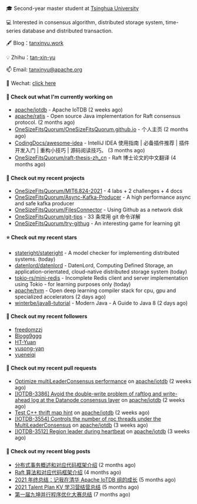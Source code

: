 🎓 Second-year master student at [Tsinghua University](https://www.tsinghua.edu.cn/)

💻 Interested in consensus algorithm, distributed storage system, time-series database and distributed transaction.

🖋 Blog：[tanxinyu.work](https://tanxinyu.work)

💡 Zhihu：[tan-xin-yu](https://www.zhihu.com/people/tan-xin-yu-22)

📫 Email: [tanxinyu@apache.org](mailto:tanxinyu@apache.org)

💬 Wechat: [click here](https://github.com/LebronAl/LebronAl/issues/1)

#### 👷 Check out what I'm currently working on

- [apache/iotdb](https://github.com/apache/iotdb) - Apache IoTDB (2 weeks ago)
- [apache/ratis](https://github.com/apache/ratis) - Open source Java implementation for Raft consensus protocol. (2 months ago)
- [OneSizeFitsQuorum/OneSizeFitsQuorum.github.io](https://github.com/OneSizeFitsQuorum/OneSizeFitsQuorum.github.io) - 个人主页 (2 months ago)
- [CodingDocs/awesome-idea](https://github.com/CodingDocs/awesome-idea) - IntelliJ IDEA 使用指南 | 必备插件推荐 | 插件开发入门 | 重构小技巧 | 源码阅读技巧。  (3 months ago)
- [OneSizeFitsQuorum/raft-thesis-zh_cn](https://github.com/OneSizeFitsQuorum/raft-thesis-zh_cn) - Raft 博士论文的中文翻译 (4 months ago)

#### 🌱 Check out my recent projects

- [OneSizeFitsQuorum/MIT6.824-2021](https://github.com/OneSizeFitsQuorum/MIT6.824-2021) - 4 labs &#43; 2 challenges &#43; 4 docs
- [OneSizeFitsQuorum/Async-Kafka-Producer](https://github.com/OneSizeFitsQuorum/Async-Kafka-Producer) - A high performance async and safe kafka producer
- [OneSizeFitsQuorum/FilesConnector](https://github.com/OneSizeFitsQuorum/FilesConnector) - Using Github as a network disk
- [OneSizeFitsQuorum/git-tips](https://github.com/OneSizeFitsQuorum/git-tips) - 33 条常用 git 命令详解
- [OneSizeFitsQuorum/try-githug](https://github.com/OneSizeFitsQuorum/try-githug) - An interesting game for learning git

#### ⭐ Check out my recent stars

- [stateright/stateright](https://github.com/stateright/stateright) - A model checker for implementing distributed systems. (today)
- [datenlord/datenlord](https://github.com/datenlord/datenlord) - DatenLord, Computing Defined Storage, an application-orientated, cloud-native distributed storage system (today)
- [tokio-rs/mini-redis](https://github.com/tokio-rs/mini-redis) - Incomplete Redis client and server implementation using Tokio - for learning purposes only (today)
- [apache/tvm](https://github.com/apache/tvm) - Open deep learning compiler stack for cpu, gpu and specialized accelerators (2 days ago)
- [winterbe/java8-tutorial](https://github.com/winterbe/java8-tutorial) - Modern Java - A Guide to Java 8 (2 days ago)

#### 👯 Check out my recent followers

- [freedomzzj](https://github.com/freedomzzj)
- [Blogg9ggg](https://github.com/Blogg9ggg)
- [HT-Yuan](https://github.com/HT-Yuan)
- [yusong-yan](https://github.com/yusong-yan)
- [yueneiqi](https://github.com/yueneiqi)

#### 🔨 Check out my recent pull requests

- [Optimize multiLeaderConsensus performance](https://github.com/apache/iotdb/pull/6413) on [apache/iotdb](https://github.com/apache/iotdb) (2 weeks ago)
- [[IOTDB-3386] Avoid the double-write problem of raftlog and write-ahead log at the Datanode consensus layer](https://github.com/apache/iotdb/pull/6366) on [apache/iotdb](https://github.com/apache/iotdb) (2 weeks ago)
- [Test C&#43;&#43;  thrift map hint](https://github.com/apache/iotdb/pull/6357) on [apache/iotdb](https://github.com/apache/iotdb) (2 weeks ago)
- [[IOTDB-3554] Controls the number of rpc threads under the MultiLeaderConsensus](https://github.com/apache/iotdb/pull/6349) on [apache/iotdb](https://github.com/apache/iotdb) (3 weeks ago)
- [[IOTDB-3512] Region leader during heartbeat](https://github.com/apache/iotdb/pull/6322) on [apache/iotdb](https://github.com/apache/iotdb) (3 weeks ago)

#### 📜 Check out my recent blog posts

- [分布式事务概述和对应代码框架介绍](https://tanxinyu.work/talent-plan-transaction-talk/) (2 months ago)
- [Raft 算法和对应代码框架介绍](https://tanxinyu.work/talent-plan-raft-talk/) (4 months ago)
- [2021 年终总结：记我在清华 Apache IoTDB 组的成长](https://tanxinyu.work/2021-annual-summary/) (5 months ago)
- [2021 Talent Plan KV 学习营结营总结](https://tanxinyu.work/tinykv/) (5 months ago)
- [第一届九坤并行程序优化大赛总结](https://tanxinyu.work/jiu-kun-parallel-program-optimization-contest/) (7 months ago)

